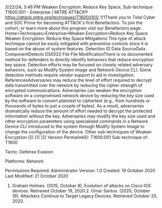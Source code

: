 3/22/24, 3:46 PM Weaken Encryption: Reduce Key Space, Sub-technique T1600.001 - Enterprise | MITRE ATT&CK®
https://attack.mitre.org/techniques/T1600/001/ 1/1Thank you to Tidal Cyber and SOC Prime for becoming ATT&CK's ﬁrst Benefactors. To join the cohort, or learn more about this program visit our
Benefactors page.
Home>Techniques>Enterprise>Weaken Encryption>Reduce Key Space
Weaken Encryption: Reduce Key Space
Mitigations
This type of attack technique cannot be easily mitigated with preventive controls since it is based on the abuse of system features.
Detection
ID Data SourceData ComponentDetects
DS0022 File File
ModiﬁcationThere is no documented method for defenders to directly identify behaviors that reduce
encryption key space. Detection efforts may be focused on closely related adversary behaviors,
such as Modify System Image and Network Device CLI. Some detection methods require
vendor support to aid in investigation.
ReferencesAdversaries may reduce the level of effort required to decrypt data transmitted over the network by reducing the cipher strength of encrypted
communications.
Adversaries can weaken the encryption software on a compromised network device by reducing the key size used by the software to convert
plaintext to ciphertext (e.g., from hundreds or thousands of bytes to just a couple of bytes). As a result, adversaries dramatically reduce the
amount of effort needed to decrypt the protected information without the key.
Adversaries may modify the key size used and other encryption parameters using specialized commands in a Network Device CLI introduced
to the system through Modify System Image to change the conﬁguration of the device. Other sub-techniques of Weaken Encryption (2)
[1]
[2]
Version PermalinkID: T1600.001
Sub-technique of:  T1600

Tactic: Defense Evasion

Platforms: Network

Permissions Required: Administrator
Version: 1.0
Created: 19 October 2020
Last Modiﬁed: 21 October 2020
1. Graham Holmes. (2015, October 8). Evolution of attacks on
Cisco IOS devices. Retrieved October 19, 2020.2. Omar Santos. (2020, October 19). Attackers Continue to
Target Legacy Devices. Retrieved October 20, 2020.